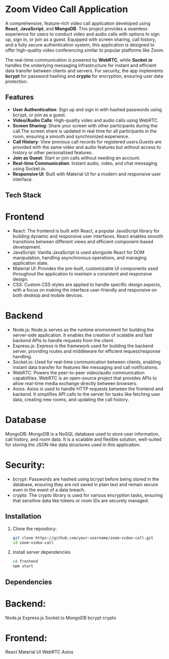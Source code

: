 # Zoom Video Call Application

A comprehensive, feature-rich video call application developed using **React**, **JavaScript**, and **MongoDB**. This project provides a seamless experience for users to conduct video and audio calls with options to sign up, sign in, or join as a guest. Equipped with screen sharing, call history, and a fully secure authentication system, this application is designed to offer high-quality video conferencing similar to popular platforms like Zoom.

The real-time communication is powered by **WebRTC**, while **Socket.io** handles the underlying messaging infrastructure for instant and efficient data transfer between clients and servers. For security, the app implements **bcrypt** for password hashing and **crypto** for encryption, ensuring user data protection.

## Features

- **User Authentication**: Sign up and sign in with hashed passwords using bcrypt, or join as a guest.
- **Video/Audio Calls**: High-quality video and audio calls using WebRTC.
- **Screen Sharing**: Share your screen with other participants during the call.The screen share 
                      is updated in real time for all participants in the room, ensuring a 
                       smooth and synchronized experience.
- **Call History**: View previous call records for registered users.Guests are provided with the 
                     same video and audio features but without access to history or other 
                    personalized features.
- **Join as Guest**: Start or join calls without needing an account.
- **Real-time Communication**: Instant audio, video, and chat messaging using Socket.io.
- **Responsive UI**: Built with Material UI for a modern and responsive user interface.

## Tech Stack
# Frontend
- React: The frontend is built with React, a popular JavaScript library for building dynamic and responsive user interfaces. React enables smooth transitions between different views and efficient component-based development.
- JavaScript: Vanilla JavaScript is used alongside React for DOM manipulation, handling asynchronous operations, and managing application state.
- Material UI: Provides the pre-built, customizable UI components used throughout the application to maintain a consistent and responsive design.
- CSS: Custom CSS styles are applied to handle specific design aspects, with a focus on making the interface user-friendly and responsive on both desktop and mobile devices.

 # Backend
- Node.js: Node.js serves as the runtime environment for building the server-side application. It enables the creation of scalable and fast backend APIs to handle requests from the client.
- Express.js: Express is the framework used for building the backend server, providing routes and middleware for efficient request/response handling.
- Socket.io: Used for real-time communication between clients, enabling instant data transfer for features like messaging and call notifications.
- WebRTC: Powers the peer-to-peer video/audio communication capabilities. WebRTC is an open-source project that provides APIs to allow real-time media exchange directly between browsers.
- Axios: Axios is used to handle HTTP requests between the frontend and backend. It simplifies API calls to the server for tasks like fetching user data, creating new rooms, and updating the call history.

# Database
MongoDB: MongoDB is a NoSQL database used to store user information, call history, and room data. It is a scalable and flexible solution, well-suited for storing the JSON-like data structures used in this application.

# Security:
- bcrypt: Passwords are hashed using bcrypt before being stored in the database, ensuring they are not saved in plain text and remain secure even in the event of a data breach.
- crypto: The crypto library is used for various encryption tasks, ensuring that sensitive data like tokens or room IDs are securely managed.

## Installation

1. Clone the repository:
   ```bash
   git clone https://github.com/your-username/zoom-video-call.git
   cd zoom-video-call

   
2. Install server dependencies
   ```bash
   cd frontend
   npm start

## Dependencies
# Backend:
Node.js
Express.js
Socket.io
MongoDB
bcrypt
crypto
# Frontend:
React
Material UI
WebRTC
Axios   
